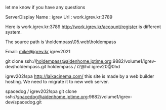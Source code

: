 let me know if you have any questions

ServerDisplay Name : igrev
Url : work.igrev.kr:3789


	
Here is work.igrev.kr:3789
http://work.igrev.kr/account/register
is different system.



The source path is \holdempass\05.web\holdempass

Email:
mike@igrev.kr
igrev2021


git clone ssh://holdempass@aidenhome.iptime.org:9882/volume1/igrev-dev/holdempass.git
holdempass / i2@hd
igrev20@0hd


igrev202!spa
http://laikacinema.com/ 
this site is made by a web builder hosting. We need to migrate it to new web server.

spacedog / igrev202!spa
git clone ssh://spacedog@aidenhome.iptime.org:9882/volume1/igrev-dev/spacedog.git


